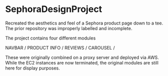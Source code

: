 # SephoraDesignProject
Recreated the aesthetics and feel of a Sephora product page down to a tee. The prior repository was improperly labelled and incomplete.

The project contains four different modules

NAVBAR /
PRODUCT INFO /
REVIEWS /
CAROUSEL /

These were originally combined on a proxy server and deployed via AWS. While the EC2 instances are now terminated, the original modules are still here for display purposes. 
